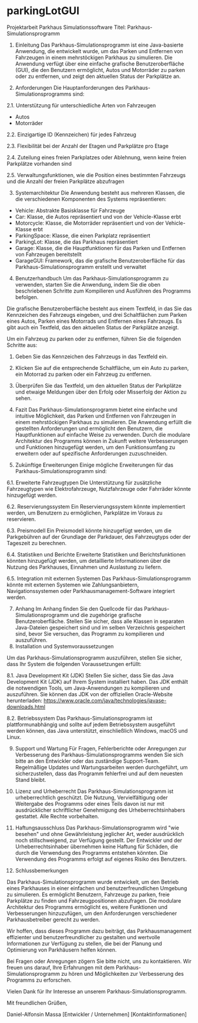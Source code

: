 # parkingLotGUI
Projektarbeit Parkhaus Simulationssoftware
Titel: Parkhaus-Simulationsprogramm

1. Einleitung
Das Parkhaus-Simulationsprogramm ist eine Java-basierte Anwendung, die entwickelt wurde, um das Parken und Entfernen von Fahrzeugen in einem mehrstöckigen Parkhaus zu simulieren. Die Anwendung verfügt über eine einfache grafische Benutzeroberfläche (GUI), die den Benutzern ermöglicht, Autos und Motorräder zu parken oder zu entfernen, und zeigt den aktuellen Status der Parkplätze an.

2. Anforderungen
Die Hauptanforderungen des Parkhaus-Simulationsprogramms sind:

2.1. Unterstützung für unterschiedliche Arten von Fahrzeugen
- Autos
- Motorräder

2.2. Einzigartige ID (Kennzeichen) für jedes Fahrzeug

2.3. Flexibilität bei der Anzahl der Etagen und Parkplätze pro Etage

2.4. Zuteilung eines freien Parkplatzes oder Ablehnung, wenn keine freien Parkplätze vorhanden sind

2.5. Verwaltungsfunktionen, wie die Position eines bestimmten Fahrzeugs und die Anzahl der freien Parkplätze abzufragen

3. Systemarchitektur
Die Anwendung besteht aus mehreren Klassen, die die verschiedenen Komponenten des Systems repräsentieren:

- Vehicle: Abstrakte Basisklasse für Fahrzeuge
- Car: Klasse, die Autos repräsentiert und von der Vehicle-Klasse erbt
- Motorcycle: Klasse, die Motorräder repräsentiert und von der Vehicle-Klasse erbt
- ParkingSpace: Klasse, die einen Parkplatz repräsentiert
- ParkingLot: Klasse, die das Parkhaus repräsentiert
- Garage: Klasse, die die Hauptfunktionen für das Parken und Entfernen von Fahrzeugen bereitstellt
- GarageGUI: Framework, das die grafische Benutzeroberfläche für das Parkhaus-Simulationsprogramm erstellt und verwaltet

4. Benutzerhandbuch
Um das Parkhaus-Simulationsprogramm zu verwenden, starten Sie die Anwendung, indem Sie die oben beschriebenen Schritte zum Kompilieren und Ausführen des Programms befolgen.

Die grafische Benutzeroberfläche besteht aus einem Textfeld, in das Sie das Kennzeichen des Fahrzeugs eingeben, und drei Schaltflächen zum Parken eines Autos, Parken eines Motorrads und Entfernen eines Fahrzeugs. Es gibt auch ein Textfeld, das den aktuellen Status der Parkplätze anzeigt.

Um ein Fahrzeug zu parken oder zu entfernen, führen Sie die folgenden Schritte aus:

1. Geben Sie das Kennzeichen des Fahrzeugs in das Textfeld ein.
2. Klicken Sie auf die entsprechende Schaltfläche, um ein Auto zu parken, ein Motorrad zu parken oder ein Fahrzeug zu entfernen.
3. Überprüfen Sie das Textfeld, um den aktuellen Status der Parkplätze und etwaige Meldungen über den Erfolg oder Misserfolg der Aktion zu sehen.

5. Fazit
Das Parkhaus-Simulationsprogramm bietet eine einfache und intuitive Möglichkeit, das Parken und Entfernen von Fahrzeugen in einem mehrstöckigen Parkhaus zu simulieren. Die Anwendung erfüllt die gestellten Anforderungen und ermöglicht den Benutzern, die Hauptfunktionen auf einfache Weise zu verwenden. Durch die modulare Architektur des Programms können in Zukunft weitere Verbesserungen und Funktionen hinzugefügt werden, um den Funktionsumfang zu erweitern oder auf spezifische Anforderungen zuzuschneiden.

6. Zukünftige Erweiterungen
Einige mögliche Erweiterungen für das Parkhaus-Simulationsprogramm sind:

6.1. Erweiterte Fahrzeugtypen
Die Unterstützung für zusätzliche Fahrzeugtypen wie Elektrofahrzeuge, Nutzfahrzeuge oder Fahrräder könnte hinzugefügt werden.

6.2. Reservierungssystem
Ein Reservierungssystem könnte implementiert werden, um Benutzern zu ermöglichen, Parkplätze im Voraus zu reservieren.

6.3. Preismodell
Ein Preismodell könnte hinzugefügt werden, um die Parkgebühren auf der Grundlage der Parkdauer, des Fahrzeugtyps oder der Tageszeit zu berechnen.

6.4. Statistiken und Berichte
Erweiterte Statistiken und Berichtsfunktionen könnten hinzugefügt werden, um detaillierte Informationen über die Nutzung des Parkhauses, Einnahmen und Auslastung zu liefern.

6.5. Integration mit externen Systemen
Das Parkhaus-Simulationsprogramm könnte mit externen Systemen wie Zahlungsanbietern, Navigationssystemen oder Parkhausmanagement-Software integriert werden.

7. Anhang
Im Anhang finden Sie den Quellcode für das Parkhaus-Simulationsprogramm und die zugehörige grafische Benutzeroberfläche. Stellen Sie sicher, dass alle Klassen in separaten Java-Dateien gespeichert sind und im selben Verzeichnis gespeichert sind, bevor Sie versuchen, das Programm zu kompilieren und auszuführen.
8. Installation und Systemvoraussetzungen

Um das Parkhaus-Simulationsprogramm auszuführen, stellen Sie sicher, dass Ihr System die folgenden Voraussetzungen erfüllt:

8.1. Java Development Kit (JDK)
Stellen Sie sicher, dass Sie das Java Development Kit (JDK) auf Ihrem System installiert haben. Das JDK enthält die notwendigen Tools, um Java-Anwendungen zu kompilieren und auszuführen. Sie können das JDK von der offiziellen Oracle-Website herunterladen: https://www.oracle.com/java/technologies/javase-downloads.html

8.2. Betriebssystem
Das Parkhaus-Simulationsprogramm ist plattformunabhängig und sollte auf jedem Betriebssystem ausgeführt werden können, das Java unterstützt, einschließlich Windows, macOS und Linux.

9. Support und Wartung
Für Fragen, Fehlerberichte oder Anregungen zur Verbesserung des Parkhaus-Simulationsprogramms wenden Sie sich bitte an den Entwickler oder das zuständige Support-Team. Regelmäßige Updates und Wartungsarbeiten werden durchgeführt, um sicherzustellen, dass das Programm fehlerfrei und auf dem neuesten Stand bleibt.

10. Lizenz und Urheberrecht
Das Parkhaus-Simulationsprogramm ist urheberrechtlich geschützt. Die Nutzung, Vervielfältigung oder Weitergabe des Programms oder eines Teils davon ist nur mit ausdrücklicher schriftlicher Genehmigung des Urheberrechtsinhabers gestattet. Alle Rechte vorbehalten.

11. Haftungsausschluss
Das Parkhaus-Simulationsprogramm wird "wie besehen" und ohne Gewährleistung jeglicher Art, weder ausdrücklich noch stillschweigend, zur Verfügung gestellt. Der Entwickler und der Urheberrechtsinhaber übernehmen keine Haftung für Schäden, die durch die Verwendung des Programms entstehen könnten. Die Verwendung des Programms erfolgt auf eigenes Risiko des Benutzers.
12. Schlussbemerkungen

Das Parkhaus-Simulationsprogramm wurde entwickelt, um den Betrieb eines Parkhauses in einer einfachen und benutzerfreundlichen Umgebung zu simulieren. Es ermöglicht Benutzern, Fahrzeuge zu parken, freie Parkplätze zu finden und Fahrzeugpositionen abzufragen. Die modulare Architektur des Programms ermöglicht es, weitere Funktionen und Verbesserungen hinzuzufügen, um den Anforderungen verschiedener Parkhausbetreiber gerecht zu werden.

Wir hoffen, dass dieses Programm dazu beiträgt, das Parkhausmanagement effizienter und benutzerfreundlicher zu gestalten und wertvolle Informationen zur Verfügung zu stellen, die bei der Planung und Optimierung von Parkhäusern helfen können.

Bei Fragen oder Anregungen zögern Sie bitte nicht, uns zu kontaktieren. Wir freuen uns darauf, Ihre Erfahrungen mit dem Parkhaus-Simulationsprogramm zu hören und Möglichkeiten zur Verbesserung des Programms zu erforschen.

Vielen Dank für Ihr Interesse an unserem Parkhaus-Simulationsprogramm.

Mit freundlichen Grüßen,



Daniel-Alfonsin Massa
[Entwickler / Unternehmen]
[Kontaktinformationen]
